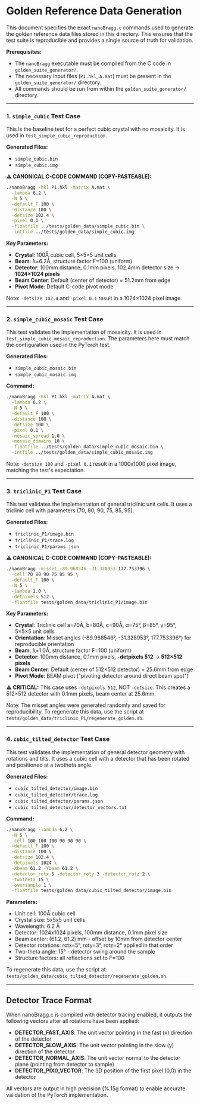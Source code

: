 # Golden Reference Data Generation

This document specifies the exact `nanoBragg.c` commands used to generate the golden reference data files stored in this directory. This ensures that the test suite is reproducible and provides a single source of truth for validation.

**Prerequisites:**
- The `nanoBragg` executable must be compiled from the C code in `golden_suite_generator/`.
- The necessary input files (`P1.hkl`, `A.mat`) must be present in the `golden_suite_generator/` directory.
- All commands should be run from within the `golden_suite_generator/` directory.

---

### 1. `simple_cubic` Test Case

This is the baseline test for a perfect cubic crystal with no mosaicity. It is used in `test_simple_cubic_reproduction`.

**Generated Files:**
- `simple_cubic.bin`
- `simple_cubic.img`

**⚠️ CANONICAL C-CODE COMMAND (COPY-PASTEABLE):**
```bash
./nanoBragg -hkl P1.hkl -matrix A.mat \
  -lambda 6.2 \
  -N 5 \
  -default_F 100 \
  -distance 100 \
  -detsize 102.4 \
  -pixel 0.1 \
  -floatfile ../tests/golden_data/simple_cubic.bin \
  -intfile ../tests/golden_data/simple_cubic.img
```

**Key Parameters:**
- **Crystal**: 100Å cubic cell, 5×5×5 unit cells
- **Beam**: λ=6.2Å, structure factor F=100 (uniform)
- **Detector**: 100mm distance, 0.1mm pixels, 102.4mm detector size → **1024×1024 pixels**
- **Beam Center**: Default (center of detector) = 51.2mm from edge
- **Pivot Mode**: Default C-code pivot mode

Note: `-detsize 102.4` and `-pixel 0.1` result in a 1024×1024 pixel image.

---

### 2. `simple_cubic_mosaic` Test Case

This test validates the implementation of mosaicity. It is used in `test_simple_cubic_mosaic_reproduction`. The parameters here must match the configuration used in the PyTorch test.

**Generated Files:**
- `simple_cubic_mosaic.bin`
- `simple_cubic_mosaic.img`

**Command:**
```bash
./nanoBragg -hkl P1.hkl -matrix A.mat \
  -lambda 6.2 \
  -N 5 \
  -default_F 100 \
  -distance 100 \
  -detsize 100 \
  -pixel 0.1 \
  -mosaic_spread 1.0 \
  -mosaic_domains 10 \
  -floatfile ../tests/golden_data/simple_cubic_mosaic.bin \
  -intfile ../tests/golden_data/simple_cubic_mosaic.img
```

Note: `-detsize 100` and `-pixel 0.1` result in a 1000x1000 pixel image, matching the test's expectation.

---

### 3. `triclinic_P1` Test Case

This test validates the implementation of general triclinic unit cells. It uses a triclinic cell with parameters (70, 80, 90, 75, 85, 95).

**Generated Files:**
- `triclinic_P1/image.bin`
- `triclinic_P1/trace.log`
- `triclinic_P1/params.json`

**⚠️ CANONICAL C-CODE COMMAND (COPY-PASTEABLE):**
```bash
./nanoBragg -misset -89.968546 -31.328953 177.753396 \
  -cell 70 80 90 75 85 95 \
  -default_F 100 \
  -N 5 \
  -lambda 1.0 \
  -detpixels 512 \
  -floatfile tests/golden_data/triclinic_P1/image.bin
```

**Key Parameters:**
- **Crystal**: Triclinic cell a=70Å, b=80Å, c=90Å, α=75°, β=85°, γ=95°, 5×5×5 unit cells
- **Orientation**: Misset angles (-89.968546°, -31.328953°, 177.753396°) for reproducible orientation
- **Beam**: λ=1.0Å, structure factor F=100 (uniform)
- **Detector**: 100mm distance, 0.1mm pixels, **-detpixels 512** → **512×512 pixels**
- **Beam Center**: Default (center of 512×512 detector) = 25.6mm from edge
- **Pivot Mode**: BEAM pivot ("pivoting detector around direct beam spot")

**⚠️ CRITICAL:** This case uses `-detpixels 512`, NOT `-detsize`. This creates a 512×512 detector with 0.1mm pixels, beam center at 25.6mm.

Note: The misset angles were generated randomly and saved for reproducibility. To regenerate this data, use the script at `tests/golden_data/triclinic_P1/regenerate_golden.sh`.

---

### 4. `cubic_tilted_detector` Test Case

This test validates the implementation of general detector geometry with rotations and tilts. It uses a cubic cell with a detector that has been rotated and positioned at a twotheta angle.

**Generated Files:**
- `cubic_tilted_detector/image.bin`
- `cubic_tilted_detector/trace.log`
- `cubic_tilted_detector/params.json`
- `cubic_tilted_detector/detector_vectors.txt`

**Command:**
```bash
./nanoBragg -lambda 6.2 \
  -N 5 \
  -cell 100 100 100 90 90 90 \
  -default_F 100 \
  -distance 100 \
  -detsize 102.4 \
  -detpixels 1024 \
  -Xbeam 61.2 -Ybeam 61.2 \
  -detector_rotx 5 -detector_roty 3 -detector_rotz 2 \
  -twotheta 15 \
  -oversample 1 \
  -floatfile tests/golden_data/cubic_tilted_detector/image.bin
```

**Parameters:**
- Unit cell: 100Å cubic cell
- Crystal size: 5x5x5 unit cells
- Wavelength: 6.2 Å
- Detector: 1024x1024 pixels, 100mm distance, 0.1mm pixel size
- Beam center: (61.2, 61.2) mm - offset by 10mm from detector center
- Detector rotations: rotx=5°, roty=3°, rotz=2° applied in that order
- Two-theta angle: 15° - detector swing around the sample
- Structure factors: all reflections set to F=100

To regenerate this data, use the script at `tests/golden_data/cubic_tilted_detector/regenerate_golden.sh`.

---

## Detector Trace Format

When nanoBragg.c is compiled with detector tracing enabled, it outputs the following vectors after all rotations have been applied:

- **DETECTOR_FAST_AXIS**: The unit vector pointing in the fast (x) direction of the detector
- **DETECTOR_SLOW_AXIS**: The unit vector pointing in the slow (y) direction of the detector  
- **DETECTOR_NORMAL_AXIS**: The unit vector normal to the detector plane (pointing from detector to sample)
- **DETECTOR_PIX0_VECTOR**: The 3D position of the first pixel (0,0) in the detector

All vectors are output in high precision (%.15g format) to enable accurate validation of the PyTorch implementation.